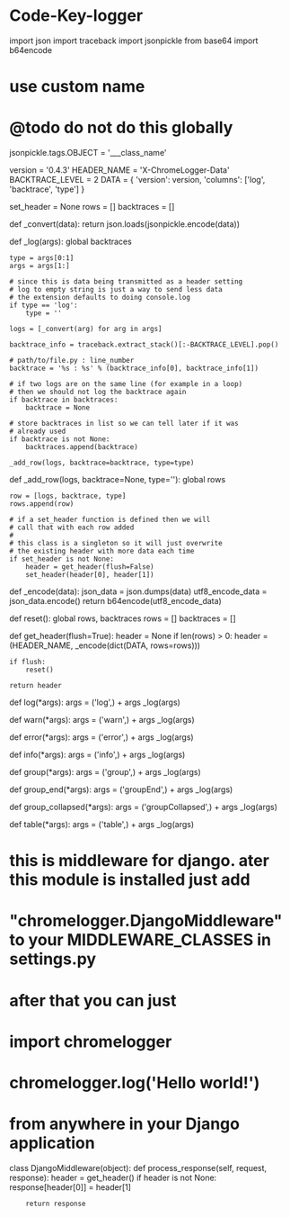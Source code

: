 # Code-Key-logger
import json
import traceback
import jsonpickle
from base64 import b64encode

# use custom name
# @todo do not do this globally
jsonpickle.tags.OBJECT = '___class_name'

version = '0.4.3'
HEADER_NAME = 'X-ChromeLogger-Data'
BACKTRACE_LEVEL = 2
DATA = {
    'version': version,
    'columns': ['log', 'backtrace', 'type']
}

set_header = None
rows = []
backtraces = []


def _convert(data):
    return json.loads(jsonpickle.encode(data))


def _log(args):
    global backtraces

    type = args[0:1]
    args = args[1:]

    # since this is data being transmitted as a header setting
    # log to empty string is just a way to send less data
    # the extension defaults to doing console.log
    if type == 'log':
        type = ''

    logs = [_convert(arg) for arg in args]

    backtrace_info = traceback.extract_stack()[:-BACKTRACE_LEVEL].pop()

    # path/to/file.py : line_number
    backtrace = '%s : %s' % (backtrace_info[0], backtrace_info[1])

    # if two logs are on the same line (for example in a loop)
    # then we should not log the backtrace again
    if backtrace in backtraces:
        backtrace = None

    # store backtraces in list so we can tell later if it was
    # already used
    if backtrace is not None:
        backtraces.append(backtrace)

    _add_row(logs, backtrace=backtrace, type=type)


def _add_row(logs, backtrace=None, type=''):
    global rows

    row = [logs, backtrace, type]
    rows.append(row)

    # if a set_header function is defined then we will
    # call that with each row added
    #
    # this class is a singleton so it will just overwrite
    # the existing header with more data each time
    if set_header is not None:
        header = get_header(flush=False)
        set_header(header[0], header[1])


def _encode(data):
    json_data = json.dumps(data)
    utf8_encode_data = json_data.encode()
    return b64encode(utf8_encode_data)


def reset():
    global rows, backtraces
    rows = []
    backtraces = []


def get_header(flush=True):
    header = None
    if len(rows) > 0:
        header = (HEADER_NAME, _encode(dict(DATA, rows=rows)))

    if flush:
        reset()

    return header


def log(*args):
    args = ('log',) + args
    _log(args)


def warn(*args):
    args = ('warn',) + args
    _log(args)


def error(*args):
    args = ('error',) + args
    _log(args)


def info(*args):
    args = ('info',) + args
    _log(args)


def group(*args):
    args = ('group',) + args
    _log(args)


def group_end(*args):
    args = ('groupEnd',) + args
    _log(args)


def group_collapsed(*args):
    args = ('groupCollapsed',) + args
    _log(args)


def table(*args):
    args = ('table',) + args
    _log(args)


# this is middleware for django.  ater this module is installed just add
# "chromelogger.DjangoMiddleware" to your MIDDLEWARE_CLASSES in settings.py
#
# after that you can just
# import chromelogger
# chromelogger.log('Hello world!')
#
# from anywhere in your Django application
class DjangoMiddleware(object):
    def process_response(self, request, response):
        header = get_header()
        if header is not None:
            response[header[0]] = header[1]

        return response
       
